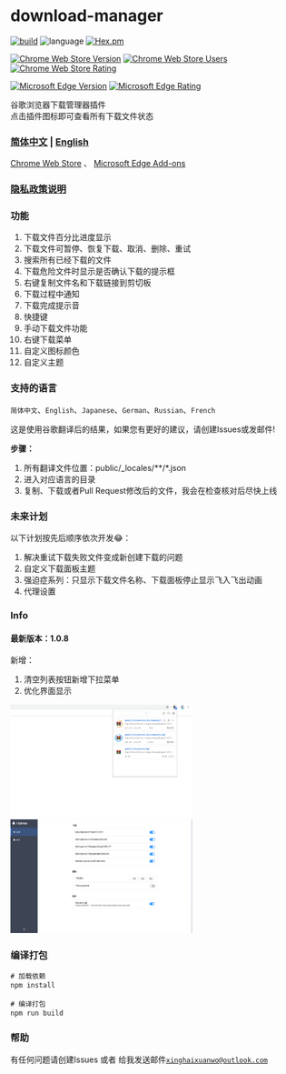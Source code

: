 # **download-manager**
[![build](https://img.shields.io/travis/xinghaix/download-manager/master?style=flat-square)](https://www.travis-ci.org/xinghaix/download-manager)
![language](https://img.shields.io/badge/language-Vue.js-forestgreen.svg?style=flat-square)
[![Hex.pm](https://img.shields.io/github/license/xinghaix/download-manager?style=flat-square)](https://github.com/xinghaix/download-manager/blob/master/LICENSE)

[![Chrome Web Store Version](https://img.shields.io/chrome-web-store/v/ofpglhlcdbjdhlacgbljnildhajfmlei.svg?style=flat-square&label=Chrome%20Web%20Store)](https://chrome.google.com/webstore/detail/ofpglhlcdbjdhlacgbljnildhajfmlei)
[![Chrome Web Store Users](https://img.shields.io/chrome-web-store/d/ofpglhlcdbjdhlacgbljnildhajfmlei.svg?style=flat-square&label=Users)](https://chrome.google.com/webstore/detail/ofpglhlcdbjdhlacgbljnildhajfmlei)
[![Chrome Web Store Rating](https://img.shields.io/chrome-web-store/rating/ofpglhlcdbjdhlacgbljnildhajfmlei.svg?style=flat-square&label=Rating)](https://chrome.google.com/webstore/detail/ofpglhlcdbjdhlacgbljnildhajfmlei)

[![Microsoft Edge Version](https://img.shields.io/badge/dynamic/json?style=flat-square&label=Microsoft%20Edge%20Add-on&query=$.version&url=https://microsoftedge.microsoft.com/addons/getproductdetailsbycrxid/phalbpghhjknlmomkmimbamfceiddlic)](https://microsoftedge.microsoft.com/addons/detail/phalbpghhjknlmomkmimbamfceiddlic)
[![Microsoft Edge Rating](https://img.shields.io/badge/dynamic/json?style=flat-square&color=green&label=Rating&query=$.averageRating&suffix=%2F5&url=https://microsoftedge.microsoft.com/addons/getproductdetailsbycrxid/phalbpghhjknlmomkmimbamfceiddlic)](https://microsoftedge.microsoft.com/addons/detail/phalbpghhjknlmomkmimbamfceiddlic)

谷歌浏览器下载管理器插件  
点击插件图标即可查看所有下载文件状态

### **[简体中文](../README.md) | [English](docs/README_EN.md)**

[Chrome Web Store](https://chrome.google.com/webstore/detail/%E4%B8%8B%E8%BD%BD%E7%AE%A1%E7%90%86%E5%99%A8/ofpglhlcdbjdhlacgbljnildhajfmlei) 、
[Microsoft Edge Add-ons](https://microsoftedge.microsoft.com/addons/detail/phalbpghhjknlmomkmimbamfceiddlic)

### [隐私政策说明](docs/Privacy.md)

### **功能**
1. 下载文件百分比进度显示
2. 下载文件可暂停、恢复下载、取消、删除、重试
3. 搜索所有已经下载的文件
4. 下载危险文件时显示是否确认下载的提示框
5. 右键复制文件名和下载链接到剪切板
6. 下载过程中通知
7. 下载完成提示音
8. 快捷键
9. 手动下载文件功能
10. 右键下载菜单
11. 自定义图标颜色
12. 自定义主题

### **支持的语言**
`简体中文`、`English`、`Japanese`、`German`、`Russian`、`French`

这是使用谷歌翻译后的结果，如果您有更好的建议，请创建Issues或发邮件!

**步骤：**
1. 所有翻译文件位置：public/_locales/\*\*/*.json
2. 进入对应语言的目录
3. 复制、下载或者Pull Request修改后的文件，我会在检查核对后尽快上线

### **未来计划**  
以下计划按先后顺序依次开发😂：  
1. 解决重试下载失败文件变成新创建下载的问题
2. 自定义下载面板主题
3. 强迫症系列：只显示下载文件名称、下载面板停止显示飞入飞出动画
4. 代理设置

### **Info**

#### **最新版本**：1.0.8
新增：
1. 清空列表按钮新增下拉菜单
2. 优化界面显示


<img src="docs/img/Popup_zh_CN.png" width="320" hegiht="420" alt=""/>
<img src="docs/img/Settings_zh_CN.png" width="320" hegiht="420" alt=""/>

### **编译打包**
```
# 加载依赖
npm install

# 编译打包
npm run build
```

### 帮助
有任何问题请创建Issues
或者
给我发送邮件[`xinghaixuanwo@outlook.com`](xinghaixuanwo@outlook.com)
